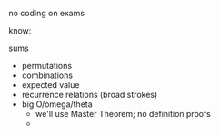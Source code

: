 no coding on exams

know:

sums
-  permutations
-  combinations
-  expected value
-  recurrence relations (broad strokes)
-  big O/omega/theta
	- we'll use Master Theorem; no definition proofs
	- 